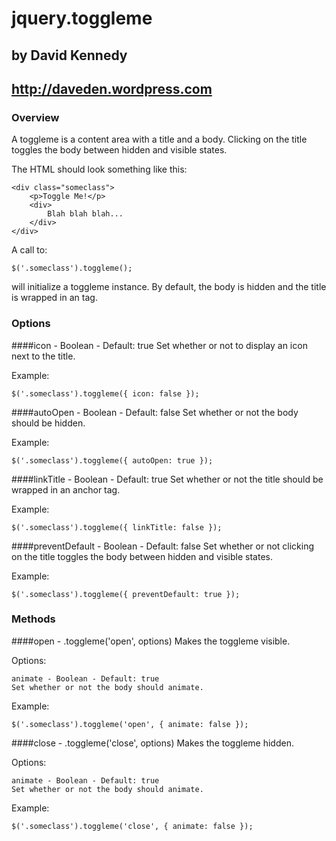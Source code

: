 # jquery.toggleme
## by David Kennedy
## http://daveden.wordpress.com

### Overview

A toggleme is a content area with a title and a body. Clicking on the title toggles the body between hidden and visible states.

The HTML should look something like this:

    <div class="someclass">
	    <p>Toggle Me!</p>
		<div>
		    Blah blah blah...
		</div>
	</div>

A call to:

    $('.someclass').toggleme();

will initialize a toggleme instance. By default, the body is hidden and the title is wrapped in an <a> tag.

### Options

####icon - Boolean - Default: true
Set whether or not to display an icon next to the title.

Example:

    $('.someclass').toggleme({ icon: false });

####autoOpen - Boolean - Default: false
Set whether or not the body should be hidden.

Example:

    $('.someclass').toggleme({ autoOpen: true });

####linkTitle - Boolean - Default: true
Set whether or not the title should be wrapped in an anchor tag.

Example:

    $('.someclass').toggleme({ linkTitle: false });

####preventDefault - Boolean - Default: false
Set whether or not clicking on the title toggles the body between hidden and visible states.

Example:

    $('.someclass').toggleme({ preventDefault: true });

### Methods

####open - .toggleme('open', options)
Makes the toggleme visible.

Options:

    animate - Boolean - Default: true
    Set whether or not the body should animate.

Example:

    $('.someclass').toggleme('open', { animate: false });

####close - .toggleme('close', options)
Makes the toggleme hidden.

Options:

    animate - Boolean - Default: true
    Set whether or not the body should animate.

Example:

    $('.someclass').toggleme('close', { animate: false });